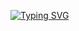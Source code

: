 <a href="https://git.io/typing-svg"><img src="https://readme-typing-svg.demolab.com?font=Rubik+Iso&pause=1000&color=3331F7&background=FFFFFF00&center=true&vCenter=true&width=500&lines=Welcome+to+my+README+wanderer!" alt="Typing SVG" /></a>
